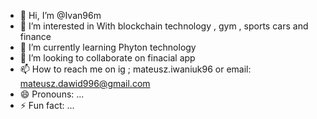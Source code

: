 - 👋 Hi, I’m @Ivan96m
- 👀 I’m interested in With blockchain technology , gym , sports cars and finance 
- 🌱 I’m currently learning Phyton technology
- 💞️ I’m looking to collaborate on finacial app 
- 📫 How to reach me on ig ; mateusz.iwaniuk96 or email: mateusz.dawid996@gmail.com
- 😄 Pronouns: ...
- ⚡ Fun fact: ...

<!---
Ivan96m/Ivan96m is a ✨ special ✨ repository because its `README.md` (this file) appears on your GitHub profile.
You can click the Preview link to take a look at your changes.
--->
